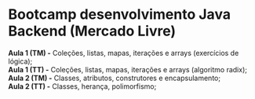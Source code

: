 # Bootcamp desenvolvimento Java Backend (Mercado Livre)

**Aula 1 (TM) -** Coleções, listas, mapas, iterações e arrays (exercícios de lógica);  
**Aula 1 (TT) -** Coleções, listas, mapas, iterações e arrays (algoritmo radix);  
**Aula 2 (TM) -** Classes, atributos, construtores e encapsulamento;  
**Aula 2 (TT) -** Classes, herança, polimorfismo;  
